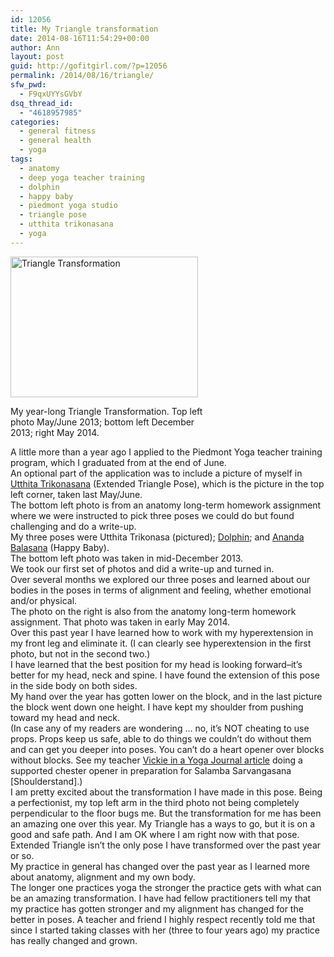 ```yaml
---
id: 12056
title: My Triangle transformation
date: 2014-08-16T11:54:29+00:00
author: Ann
layout: post
guid: http://gofitgirl.com/?p=12056
permalink: /2014/08/16/triangle/
sfw_pwd:
  - F9qxUYYsGVbY
dsq_thread_id:
  - "4618957985"
categories:
  - general fitness
  - general health
  - yoga
tags:
  - anatomy
  - deep yoga teacher training
  - dolphin
  - happy baby
  - piedmont yoga studio
  - triangle pose
  - utthita trikonasana
  - yoga
---
```

<div id="attachment_12057" style="width: 310px" class="wp-caption alignleft">
  <a href="http://gofitgirl.com/2014/08/triangle/triangle-transformation/" rel="attachment wp-att-12057"><img class="size-medium wp-image-12057" src="http://gofitgirl.com/wp-content/uploads/2014/06/Triangle-Transformation--300x225.jpg" alt="Triangle Transformation" width="300" height="225" /></a>
  
  <p class="wp-caption-text">
    My year-long Triangle Transformation. Top left photo May/June 2013; bottom left December 2013; right May 2014.
  </p>
</div>

  
A little more than a year ago I applied to the Piedmont Yoga teacher training program, which I graduated from at the end of June.  
An optional part of the application was to include a picture of myself in [Utthita Trikonasana](http://www.yogajournal.com/poses/494) (Extended Triangle Pose), which is the picture in the top left corner, taken last May/June.  
The bottom left photo is from an anatomy long-term homework assignment where we were instructed to pick three poses we could do but found challenging and do a write-up.  
My three poses were Utthita Trikonasa (pictured); [Dolphin](http://www.yogajournal.com/poses/2462); and [Ananda Balasana](http://www.yogajournal.com/poses/2497) (Happy Baby).  
The bottom left photo was taken in mid-December 2013.  
We took our first set of photos and did a write-up and turned in.  
Over several months we explored our three poses and learned about our bodies in the poses in terms of alignment and feeling, whether emotional and/or physical.  
The photo on the right is also from the anatomy long-term homework assignment. That photo was taken in early May 2014.  
Over this past year I have learned how to work with my hyperextension in my front leg and eliminate it. (I can clearly see hyperextension in the first photo, but not in the second two.)  
I have learned that the best position for my head is looking forward&#8211;it&#8217;s better for my head, neck and spine. I have found the extension of this pose in the side body on both sides.  
My hand over the year has gotten lower on the block, and in the last picture the block went down one height. I have kept my shoulder from pushing toward my head and neck.  
(In case any of my readers are wondering &#8230; no, it&#8217;s NOT cheating to use props. Props keep us safe, able to do things we couldn&#8217;t do without them and can get you deeper into poses. You can&#8217;t do a heart opener over blocks without blocks. See my teacher [Vickie in a Yoga Journal article](http://www.yogajournal.com/practice/2839) doing a supported chester opener in preparation for Salamba Sarvangasana [Shoulderstand].)  
I am pretty excited about the transformation I have made in this pose. Being a perfectionist, my top left arm in the third photo not being completely perpendicular to the floor bugs me. But the transformation for me has been an amazing one over this year. My Triangle has a ways to go, but it is on a good and safe path. And I am OK where I am right now with that pose.  
Extended Triangle isn&#8217;t the only pose I have transformed over the past year or so.  
My practice in general has changed over the past year as I learned more about anatomy, alignment and my own body.  
The longer one practices yoga the stronger the practice gets with what can be an amazing transformation. I have had fellow practitioners tell my that my practice has gotten stronger and my alignment has changed for the better in poses. A teacher and friend I highly respect recently told me that since I started taking classes with her (three to four years ago) my practice has really changed and grown.